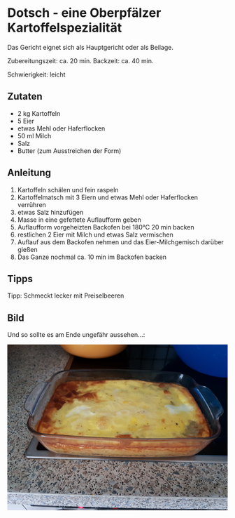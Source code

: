 # Dotsch - eine Oberpfälzer Kartoffelspezialität

Das Gericht eignet sich als Hauptgericht oder als Beilage.

Zubereitungszeit: ca. 20 min.
Backzeit: ca. 40 min.

Schwierigkeit: leicht

## Zutaten

* 2 kg Kartoffeln
* 5 Eier
* etwas Mehl oder Haferflocken
* 50 ml Milch
* Salz
* Butter (zum Ausstreichen der Form)

## Anleitung

1. Kartoffeln schälen und fein raspeln
2. Kartoffelmatsch mit 3 Eiern und etwas Mehl oder Haferflocken verrühren
3. etwas Salz hinzufügen
4. Masse in eine gefettete Auflaufform geben
5. Auflaufform vorgeheizten Backofen bei 180°C 20 min backen
6. restlichen 2 Eier mit Milch und etwas Salz vermischen
7. Auflauf aus dem Backofen nehmen und das Eier-Milchgemisch darüber gießen
8. Das Ganze nochmal ca. 10 min im Backofen backen

## Tipps

Tipp: Schmeckt lecker mit Preiselbeeren

## Bild
Und so sollte es am Ende ungefähr aussehen...:

<img src="../../images/dotsch.jpg"/>


